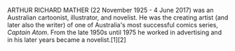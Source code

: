 ARTHUR RICHARD MATHER (22 November 1925 - 4 June 2017) was an Australian cartoonist, illustrator, and novelist. He was the creating artist (and later also the writer) of one of Australia's most successful comics series, _Captain Atom_. From the late 1950s until 1975 he worked in advertising and in his later years became a novelist.[1][2]
